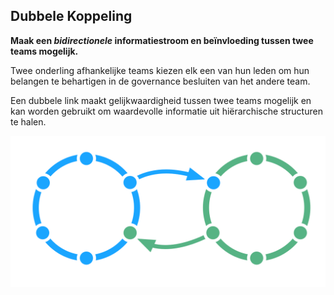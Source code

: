 ## Dubbele Koppeling

**Maak een *bidirectionele* informatiestroom en beïnvloeding tussen twee teams mogelijk.**

Twee onderling afhankelijke teams kiezen elk een van hun leden om hun belangen te behartigen in de governance besluiten van het andere team.

Een dubbele link maakt gelijkwaardigheid tussen twee teams mogelijk en kan worden gebruikt om waardevolle informatie uit hiërarchische structuren te halen.

![Dubbel koppelen van twee cirkels](img/structural-patterns/double-link.png)